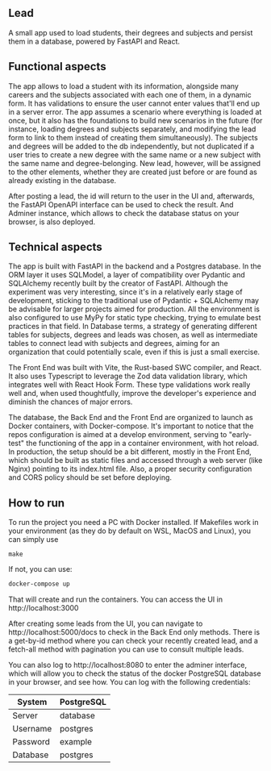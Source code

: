 ## Lead

A small app used to load students, their degrees and subjects and persist them in a database, powered by FastAPI and React. 

## Functional aspects

The app allows to load a student with its information, alongside many careers and the subjects associated with each one of them, in a dynamic form. It has validations to ensure the user cannot enter values that'll end up in a server error. The app assumes a scenario where everything is loaded at once, but it also has the foundations to build new scenarios in the future (for instance, loading degrees and subjects separately, and modifying the lead form to link to them instead of creating them simultaneously). The subjects and degrees will be added to the db independently, but not duplicated if a user tries to create a new degree with the same name or a new subject with the same name and degree-belonging. New lead, however, will be assigned to the other elements, whether they are created just before or are found as already existing in the database. 

After posting a lead, the id will return to the user in the UI and, afterwards, the FastAPI OpenAPI interface can be used to check the result. And Adminer instance, which allows to check the database status on your browser, is also deployed. 

## Technical aspects

The app is built with FastAPI in the backend and a Postgres database. In the ORM layer it uses SQLModel, a layer of compatibility over  Pydantic and SQLAlchemy recently built by the creator of FastAPI. Although the experiment was very interesting, since it's in a relatively early stage of development, sticking to the traditional use of Pydantic + SQLAlchemy may be advisable for larger projects aimed for production. All the environment is also configured to use MyPy for static type checking, trying to emulate best practices in that field. In Database terms, a strategy of generating different tables for subjects, degrees and leads was chosen, as well as intermediate tables to connect lead with subjects and degrees, aiming for an organization that could potentially scale, even if this is just a small exercise. 

The Front End was built with Vite, the Rust-based SWC compiler, and React. It also uses Typescript to leverage the Zod data validation library, which integrates well with React Hook Form. These type validations work really well and, when used thoughtfully, improve the developer's experience and diminish the chances of major errors. 

The database, the Back End and the Front End are organized to launch as Docker containers, with Docker-compose. It's important to notice that the repos configuration is aimed at a develop environment, serving to "early-test" the functioning of the app in a container environment, with hot reload. In production, the setup should be a bit different, mostly in the Front End, which should be built as static files and accessed through a web server (like Nginx) pointing to its index.html file. Also, a proper security configuration and CORS policy should be set before deploying.
## How to run

To run the project you need a PC with Docker installed. If Makefiles work in your environment (as they do by default on WSL, MacOS and Linux), you can simply use

``` shell
make
```

If not, you can use:

```bash
docker-compose up
```

That will create and run the containers. You can access the UI in http://localhost:3000

After creating some leads from the UI, you can navigate to http://localhost:5000/docs
to check in the Back End only methods. There is a get-by-id method where you can check your recently created lead, and a fetch-all method with pagination you can use to consult multiple leads. 

You can also log to  http://localhost:8080 to enter the adminer interface, which will allow you to check the status of the docker PostgreSQL database in your browser, and see how. You can log with the following credentials:


| System   | PostgreSQL |
| -------- | ---------- |
| Server   | database   |
| Username | postgres   |
| Password | example    |
| Database | postgres   |

